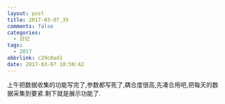 ```yaml
---
layout: post
title: 2017-03-07_35
comments: false
categories:
  - 日记
tags:
  - 2017
abbrlink: c29c0ad1
date: 2017-03-07 10:50:42
---
```


  上午把数据收集的功能写完了,参数都写死了,耦合度很高,先凑合用吧,把每天的数据采集到要紧.剩下就是展示功能了.
